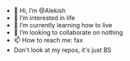 - 👋 Hi, I’m @Alekish
- 👀 I’m interested in life
- 🌱 I’m currently learning how to live
- 💞️ I’m looking to collaborate on nothing
- 📫 How to reach me: fax
- Don't look at my repos, it's just BS
<!---
Alekish/Alekish is a ✨ special ✨ repository because its `README.md` (this file) appears on your GitHub profile.
You can click the Preview link to take a look at your changes.
--->
